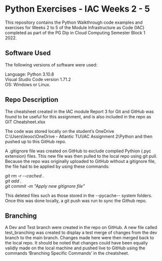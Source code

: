 # Python Exercises - IAC Weeks 2 - 5 #

This repository contains the Python Walkthrough code examples and exercises for Weeks 2 to 5 of the Module Infrastructure as Code (IAC) completed as part of the PG Dip in Cloud Computing Semester Block 1 2022.

## Software Used

The following versions of software were used:

Language: Python 3.10.8  
Visual Studio Code version 1.71.2  
OS: Windows or Linux.  

## Repo Description

The cheatsheet created in the IAC module Report 3 for Git and GitHub was found to be useful for this assignment, and is also included in the repo as GIT Cheatsheet.xlsx

The code was stored locally on the student’s OneDrive C:\Users\leooc\OneDrive - Atlantic TU\IAC Assignment 2\Python and then pushed up to this GitHub repo.

A .gitignore file was created on GitHub to exclude complied Pythion (.pyc extension) files. This new file was then pulled to the local repo using git pull.
Because the repo was originally uploaded to GitHub without a gitignore file, the file had to be applied by using these commands:

*git rm -r --cached .*      
*git add .*       
*git commit -m "Apply new gitignore file"*             

This deleted files such as those stored in the --pycache-- system folders. Once this was done locally, a git push was run to sync the Github repo.

## Branching

A Dev and Test branch were created in the repo on GitHub. A new file called test_branching was created to display a test merge of changes from the dev branch to the main branch. Changes made here were then merged back to the local repo. It should be noted that changes could have been equally validly made on the local machine and pushed live to GitHub using the commands ‘Branching Specific Commands’ in the cheatsheet.

